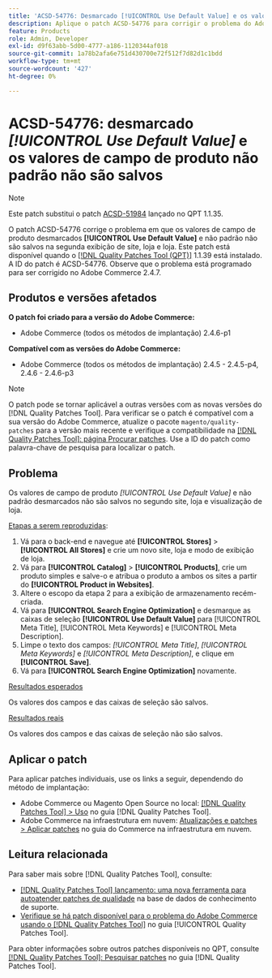 ```yaml
---
title: 'ACSD-54776: Desmarcado [!UICONTROL Use Default Value] e os valores de campo de produto não padrão não são salvos para a segunda exibição de site, loja e loja'
description: Aplique o patch ACSD-54776 para corrigir o problema do Adobe Commerce em que os valores de campo de produto desmarcados [!UICONTROL Use Default Value] e não padrão não são salvos na segunda exibição de site, loja e loja.
feature: Products
role: Admin, Developer
exl-id: d9f63abb-5d00-4777-a186-1120344af018
source-git-commit: 1a78b2afa6e751d430700e72f512f7d82d1c1bdd
workflow-type: tm+mt
source-wordcount: '427'
ht-degree: 0%

---
```


# ACSD-54776: desmarcado *[!UICONTROL Use Default Value]* e os valores de campo de produto não padrão não são salvos

>[!NOTE]
>
>Este patch substitui o patch [ACSD-51984](/help/tools/quality-patches-tool/patches-available-in-qpt/v1-1-35/acsd-51984-unchecked-used-default-value-and-non-default-product-field-values-are-not-saved.md) lançado no QPT 1.1.35.

O patch ACSD-54776 corrige o problema em que os valores de campo de produto desmarcados **[!UICONTROL Use Default Value]** e não padrão não são salvos na segunda exibição de site, loja e loja. Este patch está disponível quando o [[!DNL Quality Patches Tool (QPT)]](https://experienceleague.adobe.com/en/docs/commerce-knowledge-base/kb/announcements/commerce-announcements/magento-quality-patches-released-new-tool-to-self-serve-quality-patches) 1.1.39 está instalado. A ID do patch é ACSD-54776. Observe que o problema está programado para ser corrigido no Adobe Commerce 2.4.7.

## Produtos e versões afetados

**O patch foi criado para a versão do Adobe Commerce:**

* Adobe Commerce (todos os métodos de implantação) 2.4.6-p1

**Compatível com as versões do Adobe Commerce:**

* Adobe Commerce (todos os métodos de implantação) 2.4.5 - 2.4.5-p4, 2.4.6 - 2.4.6-p3

>[!NOTE]
>
>O patch pode se tornar aplicável a outras versões com as novas versões do [!DNL Quality Patches Tool]. Para verificar se o patch é compatível com a sua versão do Adobe Commerce, atualize o pacote `magento/quality-patches` para a versão mais recente e verifique a compatibilidade na [[!DNL Quality Patches Tool]: página Procurar patches](https://experienceleague.adobe.com/tools/commerce-quality-patches/index.html). Use a ID do patch como palavra-chave de pesquisa para localizar o patch.

## Problema

Os valores de campo de produto *[!UICONTROL Use Default Value]* e não padrão desmarcados não são salvos no segundo site, loja e visualização de loja.

<u>Etapas a serem reproduzidas</u>:

1. Vá para o back-end e navegue até **[!UICONTROL Stores]** > **[!UICONTROL All Stores]** e crie um novo site, loja e modo de exibição de loja.
1. Vá para **[!UICONTROL Catalog]** > **[!UICONTROL Products]**, crie um produto simples e salve-o e atribua o produto a ambos os sites a partir do **[!UICONTROL Product in Websites]**.
1. Altere o escopo da etapa 2 para a exibição de armazenamento recém-criada.
1. Vá para **[!UICONTROL Search Engine Optimization]** e desmarque as caixas de seleção **[!UICONTROL Use Default Value]** para [!UICONTROL Meta Title], [!UICONTROL Meta Keywords] e [!UICONTROL Meta Description].
1. Limpe o texto dos campos: *[!UICONTROL Meta Title]*, *[!UICONTROL Meta Keywords]* e *[!UICONTROL Meta Description]*, e clique em **[!UICONTROL Save]**.
1. Vá para **[!UICONTROL Search Engine Optimization]** novamente.

<u>Resultados esperados</u>

Os valores dos campos e das caixas de seleção são salvos.

<u>Resultados reais</u>

Os valores dos campos e das caixas de seleção não são salvos.

## Aplicar o patch

Para aplicar patches individuais, use os links a seguir, dependendo do método de implantação:

* Adobe Commerce ou Magento Open Source no local: [[!DNL Quality Patches Tool] > Uso](/help/tools/quality-patches-tool/usage.md) no guia [!DNL Quality Patches Tool].
* Adobe Commerce na infraestrutura em nuvem: [Atualizações e patches > Aplicar patches](https://experienceleague.adobe.com/docs/commerce-cloud-service/user-guide/develop/upgrade/apply-patches.html) no guia do Commerce na infraestrutura em nuvem.

## Leitura relacionada

Para saber mais sobre [!DNL Quality Patches Tool], consulte:

* [[!DNL Quality Patches Tool] lançamento: uma nova ferramenta para autoatender patches de qualidade](https://experienceleague.adobe.com/en/docs/commerce-knowledge-base/kb/announcements/commerce-announcements/magento-quality-patches-released-new-tool-to-self-serve-quality-patches) na base de dados de conhecimento de suporte.
* [Verifique se há patch disponível para o problema do Adobe Commerce usando o  [!DNL Quality Patches Tool]](/help/tools/quality-patches-tool/patches-available-in-qpt/check-patch-for-magento-issue-with-magento-quality-patches.md) no guia [!UICONTROL Quality Patches Tool].


Para obter informações sobre outros patches disponíveis no QPT, consulte [[!DNL Quality Patches Tool]: Pesquisar patches](<https://experienceleague.adobe.com/tools/commerce-quality-patches/index.html>) no guia [!DNL Quality Patches Tool].
